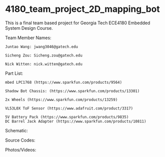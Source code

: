 # 4180_team_project_2D_mapping_bot

This is a final team based project for Georgia Tech ECE4180 Embedded System Design Course.

Team Member Names:

    Juntao Wang: jwang3046@gatech.edu
    
    Sicheng Zou: Sicheng.zou@gatech.edu
    
    Nick Witten: nick.witten@gatech.edu

Part List:

    mbed LPC1768 (https://www.sparkfun.com/products/9564)
    
    Shadow Bot Chassis: (https://www.sparkfun.com/products/13301)
    
    2x Wheels (https://www.sparkfun.com/products/13259)
    
    VL53L0X ToF Sensor (https://www.adafruit.com/product/3317)
    
    5V Battery Pack (https://www.sparkfun.com/products/9835)
    DC Barrel Jack Adapter (https://www.sparkfun.com/products/10811)
    
Schematic:

Source Codes:

Photos/Videos:
